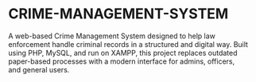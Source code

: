 # CRIME-MANAGEMENT-SYSTEM
A web-based Crime Management System designed to help law enforcement handle criminal records in a structured and digital way. Built using PHP, MySQL, and run on XAMPP, this project replaces outdated paper-based processes with a modern interface for admins, officers, and general users.
